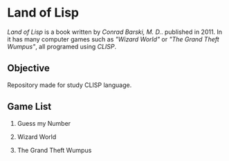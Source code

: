 Land of Lisp
============

*Land of Lisp* is a book written by _Conrad Barski, M. D._. published in 2011. In it has many computer games such as *"Wizard World"* or *"The Grand Theft Wumpus"*, all programed using *CLISP*.

Objective
---------

Repository made for study CLISP language.

Game List
---------

1. Guess my Number

2. Wizard World

3. The Grand Theft Wumpus
